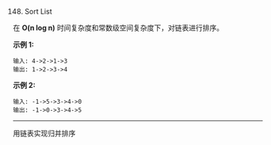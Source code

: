 148. Sort List

在 **O(n log n)** 时间复杂度和常数级空间复杂度下，对链表进行排序。

**示例 1:**
```
输入: 4->2->1->3
输出: 1->2->3->4
```
**示例 2:**
```
输入: -1->5->3->4->0
输出: -1->0->3->4->5
```

----------

用链表实现归并排序